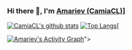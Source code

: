 ### Hi there 👋, I'm [Amariev (CamiaCL)](https://github.com/CamiaCL)]

<!--
**CamiaCL/CamiaCL** is a ✨ _special_ ✨ repository because its `README.md` (this file) appears on your GitHub profile.

Here are some ideas to get you started:

- 🔭 I’m currently working on ...
- 🌱 I’m currently learning ...
- 👯 I’m looking to collaborate on ...
- 🤔 I’m looking for help with ...
- 💬 Ask me about ...
- 📫 How to reach me: ...
- 😄 Pronouns: ...
- ⚡ Fun fact: ...
-->

[![CamiaCL's github stats](https://github-readme-stats.vercel.app/api?username=CamiaCL&show_icons=true&theme=merko)](https://github.com/CamiaCL)
[![Top Langs](https://github-readme-stats.vercel.app/api/top-langs/?username=CamiaCL&layout=compact&theme=merko)](https://github.com/anuraghazra/github-readme-stats)[

<a href="https://github.com/CamiaCL/github-readme-activity-graph"><img alt="Amariev's Activity Graph" src="https://denvercoder1-activity-graph.herokuapp.com/graph/?username=CamiaCL&bg_color=1F222E&color=F8D866&line=F85D7F&point=FFFFFF&hide_border=true" /></a>">
